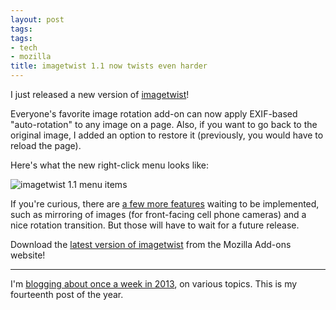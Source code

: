 ```yaml
---
layout: post
tags:
tags:
- tech
- mozilla
title: imagetwist 1.1 now twists even harder
---
```

I just released a new version of [imagetwist][blogpost]!

Everyone's favorite image rotation add-on can now apply EXIF-based "auto-rotation" to any image on a page. Also, if you want to go back to the original image, I added an option to restore it (previously, you would have to reload the page).

Here's what the new right-click menu looks like:

![imagetwist 1.1 menu items](/media/2013/imagetwist-menu-1.1.jpg)

If you're curious, there are [a few more features][issues] waiting to be implemented, such as mirroring of images (for front-facing cell phone cameras) and a nice rotation transition. But those will have to wait for a future release.

Download the [latest version of imagetwist][amo] from the Mozilla Add-ons website!

[blogpost]: /2013/05/23/imagetwist-exif-rotation-addon/
[issues]: https://github.com/fwenzel/imagetwist/issues
[amo]: https://addons.mozilla.org/en-US/firefox/addon/imagetwist/versions/

---

I'm [blogging about once a week in 2013][challenge], on various topics. This is my fourteenth post of the year.

[challenge]: /2013/01/07/writing-challenge-accepted/

